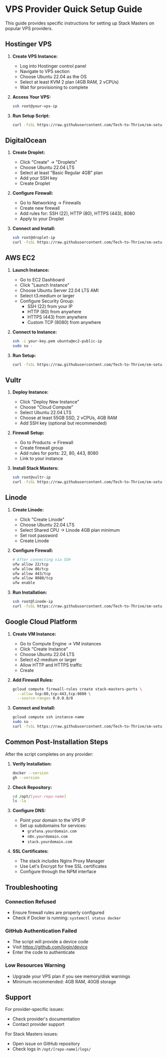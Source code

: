 # VPS Provider Quick Setup Guide

This guide provides specific instructions for setting up Stack Masters on popular VPS providers.

## Hostinger VPS

1. **Create VPS Instance:**
   - Log into Hostinger control panel
   - Navigate to VPS section
   - Choose Ubuntu 22.04 as the OS
   - Select at least KVM 2 plan (4GB RAM, 2 vCPUs)
   - Wait for provisioning to complete

2. **Access Your VPS:**
   ```bash
   ssh root@your-vps-ip
   ```

3. **Run Setup Script:**
   ```bash
   curl -fsSL https://raw.githubusercontent.com/Tech-to-Thrive/sm-setup/main/setup.sh | bash
   ```

## DigitalOcean

1. **Create Droplet:**
   - Click "Create" → "Droplets"
   - Choose Ubuntu 22.04 LTS
   - Select at least "Basic Regular 4GB" plan
   - Add your SSH key
   - Create Droplet

2. **Configure Firewall:**
   - Go to Networking → Firewalls
   - Create new firewall
   - Add rules for: SSH (22), HTTP (80), HTTPS (443), 8080
   - Apply to your Droplet

3. **Connect and Install:**
   ```bash
   ssh root@droplet-ip
   curl -fsSL https://raw.githubusercontent.com/Tech-to-Thrive/sm-setup/main/setup.sh | bash
   ```

## AWS EC2

1. **Launch Instance:**
   - Go to EC2 Dashboard
   - Click "Launch Instance"
   - Choose Ubuntu Server 22.04 LTS AMI
   - Select t3.medium or larger
   - Configure Security Group:
     - SSH (22) from your IP
     - HTTP (80) from anywhere
     - HTTPS (443) from anywhere
     - Custom TCP (8080) from anywhere

2. **Connect to Instance:**
   ```bash
   ssh -i your-key.pem ubuntu@ec2-public-ip
   sudo su -
   ```

3. **Run Setup:**
   ```bash
   curl -fsSL https://raw.githubusercontent.com/Tech-to-Thrive/sm-setup/main/setup.sh | bash
   ```

## Vultr

1. **Deploy Instance:**
   - Click "Deploy New Instance"
   - Choose "Cloud Compute"
   - Select Ubuntu 22.04 LTS
   - Choose at least 55GB SSD, 2 vCPUs, 4GB RAM
   - Add SSH key (optional but recommended)

2. **Firewall Setup:**
   - Go to Products → Firewall
   - Create firewall group
   - Add rules for ports: 22, 80, 443, 8080
   - Link to your instance

3. **Install Stack Masters:**
   ```bash
   ssh root@vultr-ip
   curl -fsSL https://raw.githubusercontent.com/Tech-to-Thrive/sm-setup/main/setup.sh | bash
   ```

## Linode

1. **Create Linode:**
   - Click "Create Linode"
   - Choose Ubuntu 22.04 LTS
   - Select Shared CPU → Linode 4GB plan minimum
   - Set root password
   - Create Linode

2. **Configure Firewall:**
   ```bash
   # After connecting via SSH
   ufw allow 22/tcp
   ufw allow 80/tcp
   ufw allow 443/tcp
   ufw allow 8080/tcp
   ufw enable
   ```

3. **Run Installation:**
   ```bash
   ssh root@linode-ip
   curl -fsSL https://raw.githubusercontent.com/Tech-to-Thrive/sm-setup/main/setup.sh | bash
   ```

## Google Cloud Platform

1. **Create VM Instance:**
   - Go to Compute Engine → VM instances
   - Click "Create Instance"
   - Choose Ubuntu 22.04 LTS
   - Select e2-medium or larger
   - Allow HTTP and HTTPS traffic
   - Create

2. **Add Firewall Rules:**
   ```bash
   gcloud compute firewall-rules create stack-masters-ports \
     --allow tcp:80,tcp:443,tcp:8080 \
     --source-ranges 0.0.0.0/0
   ```

3. **Connect and Install:**
   ```bash
   gcloud compute ssh instance-name
   sudo su -
   curl -fsSL https://raw.githubusercontent.com/Tech-to-Thrive/sm-setup/main/setup.sh | bash
   ```

## Common Post-Installation Steps

After the script completes on any provider:

1. **Verify Installation:**
   ```bash
   docker --version
   gh --version
   ```

2. **Check Repository:**
   ```bash
   cd /opt/[your-repo-name]
   ls -la
   ```

3. **Configure DNS:**
   - Point your domain to the VPS IP
   - Set up subdomains for services:
     - `grafana.yourdomain.com`
     - `n8n.yourdomain.com`
     - `stack.yourdomain.com`

4. **SSL Certificates:**
   - The stack includes Nginx Proxy Manager
   - Use Let's Encrypt for free SSL certificates
   - Configure through the NPM interface

## Troubleshooting

### Connection Refused
- Ensure firewall rules are properly configured
- Check if Docker is running: `systemctl status docker`

### GitHub Authentication Failed
- The script will provide a device code
- Visit https://github.com/login/device
- Enter the code to authenticate

### Low Resources Warning
- Upgrade your VPS plan if you see memory/disk warnings
- Minimum recommended: 4GB RAM, 40GB storage

## Support

For provider-specific issues:
- Check provider's documentation
- Contact provider support

For Stack Masters issues:
- Open issue on GitHub repository
- Check logs in `/opt/[repo-name]/logs/`